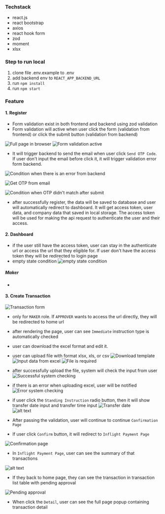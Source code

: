 ### Techstack
- react.js
- react bootstrap
- axios
- react hook form
- zod
- moment
- xlsx

### Step to run local
1. clone file .env.example to .env
2. add backend env to `REACT_APP_BACKEND_URL`
3. run `npm install`
3. run `npm start`


### Feature

#### 1. Register
- Form validation exist in both frontend and backend using zod validation
- Form validation will active when user click the form (validation from frontend) or click the submit button (validation from backend)

![Full page in browser](image.png)
![Form validation active](image-1.png)

- It will trigger backend to send the email when user click `Send OTP Code`. If user don't input the email before click it, it will trigger validation error form backend.

![Condition when there is an error from backend](image-2.png)

![Get OTP from email](image-3.png)

![Condition when OTP didn't match after submit](image-4.png)

- after successfully register, the data will be saved to database and user will automatically redirect to dashboard. It will get access token, user data, and company data that saved in local storage. The access token will be used for making the api request to authenticate the user and their access.

#### 2. Dashboard
- if the user still have the access token, user can stay in the authenticate url or access the url that they eligible for. If user don't have the access token they will be redirected to login page 
- empty state condition
![empty state condition](image-5.png)

##### Maker
- 

#### 3. Create Transaction
![Transaction form](image-6.png)

- only for `MAKER` role. If `APPROVER` wants to access the url directly, they will be redirected to home url
- after rendering the page, user can see `Immediate` instruction type is automatically checked
- user can download the excel format and edit it.
- user can upload file with format xlsx, xls, or csv
![Download template](image-7.png)
![Input data from excel](image-8.png)
![File is required](image-9.png)
- after successfully upload the file, system will check the input from user
![Successful system checking](image-10.png)
- if there is an error when uploading excel, user will be notified
![Error system checking](image-11.png)
- if user click the `Standing Instruction` radio button, then it will show transfer date input and transfer time input
![Transfer date](image-12.png)  
![alt text](image-13.png)

- After passing the validation, user will continue to continue `Confirmation Page`
- If user click `Confirm` button, it will redirect to `Inflight Payment Page`

![Confirmation page](image-14.png)

- In `Inflight Payment Page`, user can see the summary of that transactions

![alt text](image-15.png)

- If they back to home page, they can see the transaction in transaction list table with pending approval

![Pending approval](image-16.png)

- When click the `Detail`, user can see the full page popup containing transaction detail
